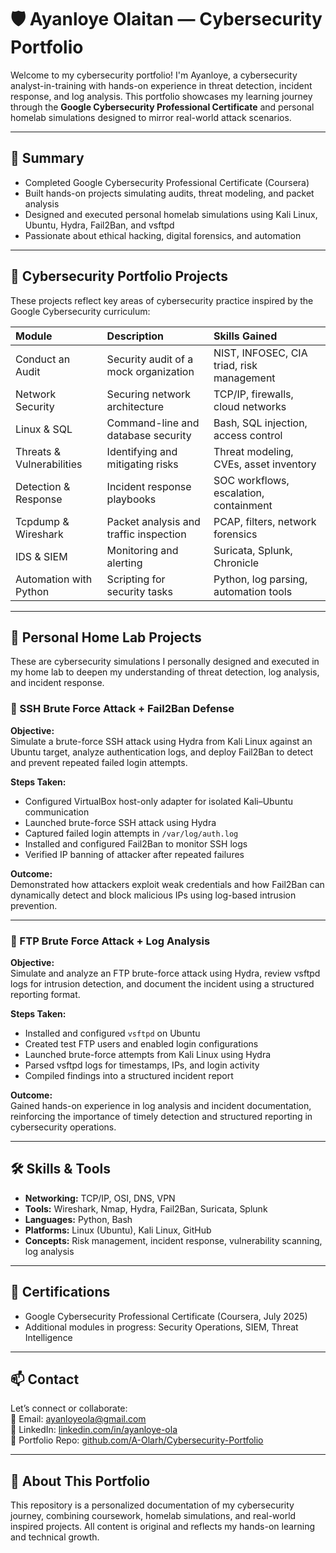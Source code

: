 # 🛡️ Ayanloye Olaitan — Cybersecurity Portfolio

Welcome to my cybersecurity portfolio! I'm Ayanloye, a cybersecurity analyst-in-training with hands-on experience in threat detection, incident response, and log analysis. This portfolio showcases my learning journey through the **Google Cybersecurity Professional Certificate** and personal homelab simulations designed to mirror real-world attack scenarios.

---

## 🎯 Summary

- Completed Google Cybersecurity Professional Certificate (Coursera)
- Built hands-on projects simulating audits, threat modeling, and packet analysis
- Designed and executed personal homelab simulations using Kali Linux, Ubuntu, Hydra, Fail2Ban, and vsftpd
- Passionate about ethical hacking, digital forensics, and automation

---

## 🧠 Cybersecurity Portfolio Projects

These projects reflect key areas of cybersecurity practice inspired by the Google Cybersecurity curriculum:

| Module | Description | Skills Gained |
| :--- | :--- | :--- |
| Conduct an Audit | Security audit of a mock organization | NIST, INFOSEC, CIA triad, risk management |
| Network Security | Securing network architecture | TCP/IP, firewalls, cloud networks |
| Linux & SQL | Command-line and database security | Bash, SQL injection, access control |
| Threats & Vulnerabilities | Identifying and mitigating risks | Threat modeling, CVEs, asset inventory |
| Detection & Response | Incident response playbooks | SOC workflows, escalation, containment |
| Tcpdump & Wireshark | Packet analysis and traffic inspection | PCAP, filters, network forensics |
| IDS & SIEM | Monitoring and alerting | Suricata, Splunk, Chronicle |
| Automation with Python | Scripting for security tasks | Python, log parsing, automation tools |

---

## 🧪 Personal Home Lab Projects

These are cybersecurity simulations I personally designed and executed in my home lab to deepen my understanding of threat detection, log analysis, and incident response.

### 🔐 SSH Brute Force Attack + Fail2Ban Defense

**Objective:**  
Simulate a brute-force SSH attack using Hydra from Kali Linux against an Ubuntu target, analyze authentication logs, and deploy Fail2Ban to detect and prevent repeated failed login attempts.

**Steps Taken:**
- Configured VirtualBox host-only adapter for isolated Kali–Ubuntu communication  
- Launched brute-force SSH attack using Hydra  
- Captured failed login attempts in `/var/log/auth.log`  
- Installed and configured Fail2Ban to monitor SSH logs  
- Verified IP banning of attacker after repeated failures

**Outcome:**  
Demonstrated how attackers exploit weak credentials and how Fail2Ban can dynamically detect and block malicious IPs using log-based intrusion prevention.

---

### 📁 FTP Brute Force Attack + Log Analysis

**Objective:**  
Simulate and analyze an FTP brute-force attack using Hydra, review vsftpd logs for intrusion detection, and document the incident using a structured reporting format.

**Steps Taken:**
- Installed and configured `vsftpd` on Ubuntu  
- Created test FTP users and enabled login configurations  
- Launched brute-force attempts from Kali Linux using Hydra  
- Parsed vsftpd logs for timestamps, IPs, and login activity  
- Compiled findings into a structured incident report

**Outcome:**  
Gained hands-on experience in log analysis and incident documentation, reinforcing the importance of timely detection and structured reporting in cybersecurity operations.

---

## 🛠️ Skills & Tools

- **Networking:** TCP/IP, OSI, DNS, VPN  
- **Tools:** Wireshark, Nmap, Hydra, Fail2Ban, Suricata, Splunk  
- **Languages:** Python, Bash  
- **Platforms:** Linux (Ubuntu), Kali Linux, GitHub  
- **Concepts:** Risk management, incident response, vulnerability scanning, log analysis

---

## 📜 Certifications

- Google Cybersecurity Professional Certificate (Coursera, July 2025)
- Additional modules in progress: Security Operations, SIEM, Threat Intelligence

---

## 📫 Contact

Let’s connect or collaborate:  
📧 Email: ayanloyeola@gmail.com  
🔗 LinkedIn: [linkedin.com/in/ayanloye-ola](https://www.linkedin.com/in/ayanloye-ola)  
📁 Portfolio Repo: [github.com/A-Olarh/Cybersecurity-Portfolio](https://github.com/A-Olarh/Cybersecurity-Portfolio)

---

## 🧭 About This Portfolio

This repository is a personalized documentation of my cybersecurity journey, combining coursework, homelab simulations, and real-world inspired projects. All content is original and reflects my hands-on learning and technical growth.

